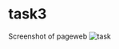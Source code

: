 # task3
Screenshot of pageweb
![task](https://user-images.githubusercontent.com/132314959/235557415-bd1110cd-5c1d-41fa-8650-b752a828091b.png)
